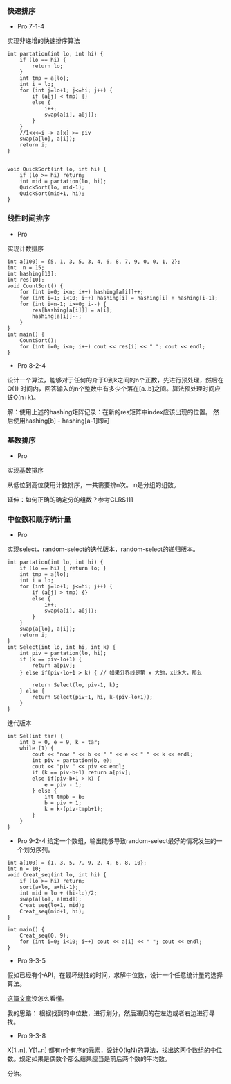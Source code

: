 
### 快速排序

- Pro 7-1-4

实现非递增的快速排序算法

```
int partation(int lo, int hi) {
    if (lo == hi) {
        return lo;
    }
    int tmp = a[lo];
    int i = lo;
    for (int j=lo+1; j<=hi; j++) {
        if (a[j] < tmp) {}
        else {
            i++;
            swap(a[i], a[j]);
        }
    }
    //1<x<=i -> a[x] >= piv
    swap(a[lo], a[i]);
    return i;
}


void QuickSort(int lo, int hi) {
    if (lo >= hi) return;
    int mid = partation(lo, hi);
    QuickSort(lo, mid-1);
    QuickSort(mid+1, hi);
}
```
### 线性时间排序

- Pro 

实现计数排序
```
int a[100] = {5, 1, 3, 5, 3, 4, 6, 8, 7, 9, 0, 0, 1, 2};
int  n = 15;
int hashing[10];
int res[10];
void CountSort() {
    for (int i=0; i<n; i++) hashing[a[i]]++;
    for (int i=1; i<10; i++) hashing[i] = hashing[i] + hashing[i-1];
    for (int i=n-1; i>=0; i--) {
        res[hashing[a[i]]] = a[i];
        hashing[a[i]]--;
    }
}
int main() {
    CountSort();
    for (int i=0; i<n; i++) cout << res[i] << " "; cout << endl;
}
```
- Pro 8-2-4

设计一个算法，能够对于任何的介于0到k之间的n个正数，先进行预处理，然后在 O(1) 时间内，回答输入的n个整数中有多少个落在[a..b]之间。算法预处理时间应该O(n+k)。

解：使用上述的hashing矩阵记录：在新的res矩阵中index应该出现的位置。
然后使用hashing[b] - hashing[a-1]即可

### 基数排序

- Pro

实现基数排序

从低位到高位使用计数排序，一共需要排n次。
n是分组的组数。

延伸：如何正确的确定分的组数？参考CLRS111


### 中位数和顺序统计量

- Pro

实现select，random-select的迭代版本，random-select的递归版本。
```
int partation(int lo, int hi) {
    if (lo == hi) { return lo; }
    int tmp = a[lo];
    int i = lo;
    for (int j=lo+1; j<=hi; j++) {
        if (a[j] > tmp) {}
        else {
            i++;
            swap(a[i], a[j]);
        }
    }
    swap(a[lo], a[i]);
    return i;
}
int Select(int lo, int hi, int k) {
    int piv = partation(lo, hi);
    if (k == piv-lo+1) {
        return a[piv];
    } else if(piv-lo+1 > k) { // 如果分界线是第 x 大的，x比k大，那么

        return Select(lo, piv-1, k);
    } else {
        return Select(piv+1, hi, k-(piv-lo+1));
    }
}
```
迭代版本
```
int Sel(int tar) {
    int b = 0, e = 9, k = tar;
    while (1) {
        cout << "now " << b << " " << e << " " << k << endl;
        int piv = partation(b, e);
        cout << "piv " << piv << endl;
        if (k == piv-b+1) return a[piv];
        else if(piv-b+1 > k) {
            e = piv - 1;
        } else {
            int tmpb = b;
            b = piv + 1;
            k = k-(piv-tmpb+1);
        }
    }
}
```
- Pro 9-2-4
给定一个数组，输出能够导致random-select最好的情况发生的一个划分序列。
```
int a[100] = {1, 3, 5, 7, 9, 2, 4, 6, 8, 10};
int n = 10;
void Creat_seq(int lo, int hi) {
    if (lo >= hi) return;
    sort(a+lo, a+hi-1);
    int mid = lo + (hi-lo)/2;
    swap(a[lo], a[mid]);
    Creat_seq(lo+1, mid);
    Creat_seq(mid+1, hi);
}

int main() {
    Creat_seq(0, 9);
    for (int i=0; i<10; i++) cout << a[i] << " "; cout << endl;
}
```

- Pro 9-3-5

假如已经有个API，在最坏线性的时间，求解中位数，设计一个任意统计量的选择算法。

[这篇文章](http://blog.csdn.net/z84616995z/article/details/18889535)没怎么看懂。

我的思路：
根据找到的中位数，进行划分，然后递归的在左边或者右边进行寻找。


- Pro 9-3-8

X[1..n], Y[1..n] 都有n个有序的元素，设计O(lgN)的算法，找出这两个数组的中位数。规定如果是偶数个那么结果应当是前后两个数的平均数。

分治。